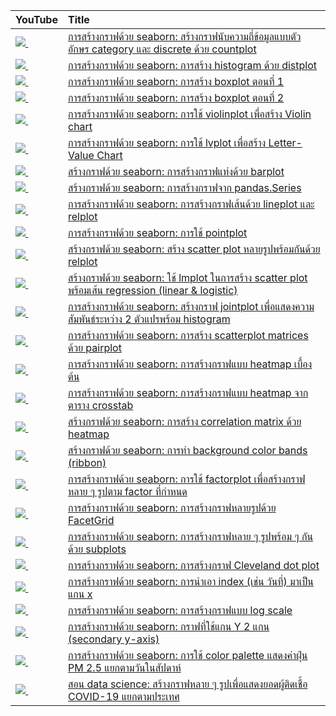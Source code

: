 | YouTube                                                                                                     | Title                                                                                                                                   |
|:------------------------------------------------------------------------------------------------------------|:----------------------------------------------------------------------------------------------------------------------------------------|
| <a href=https://youtu.be/TJ2xK3AV5RQ><img src=https://i.ytimg.com/vi/TJ2xK3AV5RQ/mqdefault.jpg />&nbsp;</a> | <a href="https://youtu.be/TJ2xK3AV5RQ">การสร้างกราฟด้วย seaborn: สร้างกราฟนับความถี่ข้อมูลแบบตัวอักษร category และ discrete ด้วย countplot</a>     |
| <a href=https://youtu.be/hmckimCANgY><img src=https://i.ytimg.com/vi/hmckimCANgY/mqdefault.jpg />&nbsp;</a> | <a href="https://youtu.be/hmckimCANgY">การสร้างกราฟด้วย seaborn: การสร้าง histogram ด้วย distplot</a>                                       |
| <a href=https://youtu.be/LURNwiDccPw><img src=https://i.ytimg.com/vi/LURNwiDccPw/mqdefault.jpg />&nbsp;</a> | <a href="https://youtu.be/LURNwiDccPw">การสร้างกราฟด้วย seaborn: การสร้าง boxplot ตอนที่ 1</a>                                               |
| <a href=https://youtu.be/HkiE3m4zrTw><img src=https://i.ytimg.com/vi/HkiE3m4zrTw/mqdefault.jpg />&nbsp;</a> | <a href="https://youtu.be/HkiE3m4zrTw">การสร้างกราฟด้วย seaborn: การสร้าง boxplot ตอนที่ 2</a>                                               |
| <a href=https://youtu.be/OJXC11SfdXo><img src=https://i.ytimg.com/vi/OJXC11SfdXo/mqdefault.jpg />&nbsp;</a> | <a href="https://youtu.be/OJXC11SfdXo">การสร้างกราฟด้วย seaborn: การใช้ violinplot เพื่อสร้าง Violin chart</a>                                |
| <a href=https://youtu.be/Xnmw4qISKjM><img src=https://i.ytimg.com/vi/Xnmw4qISKjM/mqdefault.jpg />&nbsp;</a> | <a href="https://youtu.be/Xnmw4qISKjM">การสร้างกราฟด้วย seaborn: การใช้ lvplot เพื่อสร้าง Letter-Value Chart</a>                              |
| <a href=https://youtu.be/A9U_lRSRHyE><img src=https://i.ytimg.com/vi/A9U_lRSRHyE/mqdefault.jpg />&nbsp;</a> | <a href="https://youtu.be/A9U_lRSRHyE">สร้างกราฟด้วย seaborn: การสร้างกราฟแท่งด้วย barplot</a>                                               |
| <a href=https://youtu.be/gUY-pUnqfYg><img src=https://i.ytimg.com/vi/gUY-pUnqfYg/mqdefault.jpg />&nbsp;</a> | <a href="https://youtu.be/gUY-pUnqfYg">สร้างกราฟด้วย seaborn: การสร้างกราฟจาก pandas.Series</a>                                            |
| <a href=https://youtu.be/MgL4aJA0Ii0><img src=https://i.ytimg.com/vi/MgL4aJA0Ii0/mqdefault.jpg />&nbsp;</a> | <a href="https://youtu.be/MgL4aJA0Ii0">การสร้างกราฟด้วย seaborn: การสร้างกราฟเส้นด้วย lineplot และ relplot</a>                               |
| <a href=https://youtu.be/iGcAGABwgOg><img src=https://i.ytimg.com/vi/iGcAGABwgOg/mqdefault.jpg />&nbsp;</a> | <a href="https://youtu.be/iGcAGABwgOg">การสร้างกราฟด้วย seaborn: การใช้ pointplot</a>                                                      |
| <a href=https://youtu.be/8M-KHGnni4M><img src=https://i.ytimg.com/vi/8M-KHGnni4M/mqdefault.jpg />&nbsp;</a> | <a href="https://youtu.be/8M-KHGnni4M">สร้างกราฟด้วย seaborn: สร้าง scatter plot หลายรูปพร้อมกันด้วย relplot</a>                               |
| <a href=https://youtu.be/ciqbpV5f9Rc><img src=https://i.ytimg.com/vi/ciqbpV5f9Rc/mqdefault.jpg />&nbsp;</a> | <a href="https://youtu.be/ciqbpV5f9Rc">สร้างกราฟด้วย seaborn: ใช้ lmplot ในการสร้าง scatter plot พร้อมเส้น regression (linear & logistic)</a> |
| <a href=https://youtu.be/XMzbnnmOTUA><img src=https://i.ytimg.com/vi/XMzbnnmOTUA/mqdefault.jpg />&nbsp;</a> | <a href="https://youtu.be/XMzbnnmOTUA">การสร้างกราฟด้วย seaborn: สร้างกราฟ jointplot เพื่อแสดงความสัมพันธ์ระหว่าง 2 ตัวแปรพร้อม histogram</a>      |
| <a href=https://youtu.be/vSiOaanUh04><img src=https://i.ytimg.com/vi/vSiOaanUh04/mqdefault.jpg />&nbsp;</a> | <a href="https://youtu.be/vSiOaanUh04">การสร้างกราฟด้วย seaborn: การสร้าง scatterplot matrices ด้วย pairplot</a>                            |
| <a href=https://youtu.be/va2eNrqJpHU><img src=https://i.ytimg.com/vi/va2eNrqJpHU/mqdefault.jpg />&nbsp;</a> | <a href="https://youtu.be/va2eNrqJpHU">การสร้างกราฟด้วย seaborn: การสร้างกราฟแบบ heatmap เบื้องต้น</a>                                        |
| <a href=https://youtu.be/f9TblwRav3Y><img src=https://i.ytimg.com/vi/f9TblwRav3Y/mqdefault.jpg />&nbsp;</a> | <a href="https://youtu.be/f9TblwRav3Y">การสร้างกราฟด้วย seaborn: การสร้างกราฟแบบ heatmap จากตาราง crosstab</a>                             |
| <a href=https://youtu.be/uwbpf7CFzyw><img src=https://i.ytimg.com/vi/uwbpf7CFzyw/mqdefault.jpg />&nbsp;</a> | <a href="https://youtu.be/uwbpf7CFzyw">สร้างกราฟด้วย seaborn: การสร้าง correlation matrix ด้วย heatmap</a>                                  |
| <a href=https://youtu.be/dsa5d1fmv_8><img src=https://i.ytimg.com/vi/dsa5d1fmv_8/mqdefault.jpg />&nbsp;</a> | <a href="https://youtu.be/dsa5d1fmv_8">สร้างกราฟด้วย seaborn: การทำ background color bands (ribbon)</a>                                   |
| <a href=https://youtu.be/oJObQ8usF1s><img src=https://i.ytimg.com/vi/oJObQ8usF1s/mqdefault.jpg />&nbsp;</a> | <a href="https://youtu.be/oJObQ8usF1s">การสร้างกราฟด้วย seaborn: การใช้ factorplot เพื่อสร้างกราฟหลาย ๆ รูปตาม factor ที่กำหนด</a>               |
| <a href=https://youtu.be/NHV7ZvW2vaY><img src=https://i.ytimg.com/vi/NHV7ZvW2vaY/mqdefault.jpg />&nbsp;</a> | <a href="https://youtu.be/NHV7ZvW2vaY">การสร้างกราฟด้วย seaborn: การสร้างกราฟหลายรูปด้วย FacetGrid</a>                                       |
| <a href=https://youtu.be/9wS4EQtGdow><img src=https://i.ytimg.com/vi/9wS4EQtGdow/mqdefault.jpg />&nbsp;</a> | <a href="https://youtu.be/9wS4EQtGdow">การสร้างกราฟด้วย seaborn: การสร้างกราฟหลาย ๆ รูปพร้อม ๆ กันด้วย subplots</a>                            |
| <a href=https://youtu.be/urg2AmwDnUs><img src=https://i.ytimg.com/vi/urg2AmwDnUs/mqdefault.jpg />&nbsp;</a> | <a href="https://youtu.be/urg2AmwDnUs">การสร้างกราฟด้วย seaborn: การสร้างกราฟ Cleveland dot plot</a>                                       |
| <a href=https://youtu.be/EEX5n3cIpsQ><img src=https://i.ytimg.com/vi/EEX5n3cIpsQ/mqdefault.jpg />&nbsp;</a> | <a href="https://youtu.be/EEX5n3cIpsQ">การสร้างกราฟด้วย seaborn: การนำเอา index (เช่น วันที่) มาเป็นแกน x</a>                                  |
| <a href=https://youtu.be/EvbO-IoogV8><img src=https://i.ytimg.com/vi/EvbO-IoogV8/mqdefault.jpg />&nbsp;</a> | <a href="https://youtu.be/EvbO-IoogV8">การสร้างกราฟด้วย seaborn: การสร้างกราฟแบบ log scale</a>                                             |
| <a href=https://youtu.be/hdtoCBdWWfo><img src=https://i.ytimg.com/vi/hdtoCBdWWfo/mqdefault.jpg />&nbsp;</a> | <a href="https://youtu.be/hdtoCBdWWfo">การสร้างกราฟด้วย seaborn: กราฟที่ใช้แกน Y 2 แกน (secondary y-axis)</a>                                |
| <a href=https://youtu.be/WNhiwTX_z5E><img src=https://i.ytimg.com/vi/WNhiwTX_z5E/mqdefault.jpg />&nbsp;</a> | <a href="https://youtu.be/WNhiwTX_z5E">การสร้างกราฟด้วย seaborn: การใช้ color palette แสดงค่าฝุ่น PM 2.5 แยกตามวันในสัปดาห์</a>                  |
| <a href=https://youtu.be/RQNNeHHiL_Q><img src=https://i.ytimg.com/vi/RQNNeHHiL_Q/mqdefault.jpg />&nbsp;</a> | <a href="https://youtu.be/RQNNeHHiL_Q">สอน data science: สร้างกราฟหลาย ๆ รูปเพื่อแสดงยอดผู้ติดเชื้อ COVID-19 แยกตามประเทศ</a>                    |